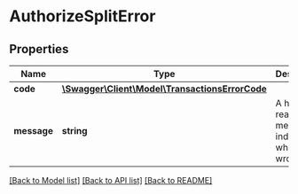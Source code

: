 # AuthorizeSplitError

## Properties
Name | Type | Description | Notes
------------ | ------------- | ------------- | -------------
**code** | [**\Swagger\Client\Model\TransactionsErrorCode**](TransactionsErrorCode.md) |  | [optional] 
**message** | **string** | A human readable message indicating what went wrong. | [optional] 

[[Back to Model list]](../../README.md#documentation-for-models) [[Back to API list]](../../README.md#documentation-for-api-endpoints) [[Back to README]](../../README.md)

